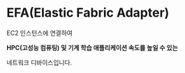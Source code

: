 # EFA(Elastic Fabric Adapter)

EC2 인스턴스에 연결하여

**HPC(고성능 컴퓨팅) 및 기계 학습 애플리케이션 속도를 높일 수 있는**

네트워크 디바이스입니다.